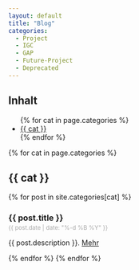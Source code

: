 ```yaml
---
layout: default
title: "Blog"
categories:
  - Project
  - IGC
  - GAP  
  - Future-Project
  - Deprecated
---
```


<h2>Inhalt</h2>
<ul>
{% for cat in page.categories %}
  <li><a href="#{{ cat }}">{{ cat }}</a></li>
{% endfor %}
</ul>

{% for cat in page.categories %}
<h2 id="{{ cat }}">{{ cat }}</h2>
  {% for post in site.categories[cat] %}
  <h3>{{ post.title }}</h3>
  <p style="margin-top:-1em; color:#aaa;"><small>{{ post.date | date: "%-d %B %Y" }}</small></p>
  <p>{{ post.description }}. <a href="{{ post.url }}">Mehr</a></p>
  {% endfor %}  
{% endfor %}
